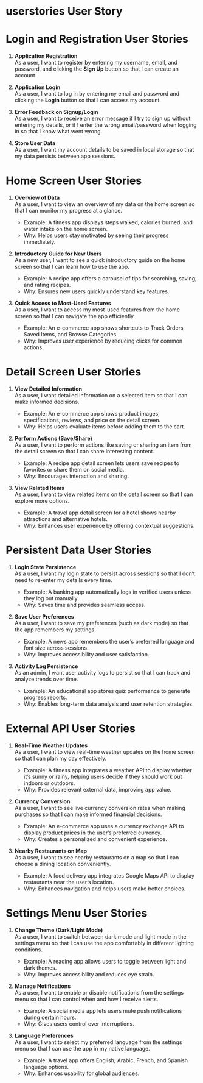 # userstories User Story
# Login and Registration User Stories

1. **Application Registration**  
   As a user, I want to register by entering my username, email, and password, and clicking the **Sign Up** button so that I can create an account.

2. **Application Login**  
   As a user, I want to log in by entering my email and password and clicking the **Login** button so that I can access my account.

3. **Error Feedback on Signup/Login**  
   As a user, I want to receive an error message if I try to sign up without entering my details, or if I enter the wrong email/password when logging in so that I know what went wrong.

4. **Store User Data**  
   As a user, I want my account details to be saved in local storage so that my data persists between app sessions.

# Home Screen User Stories

1. **Overview of Data**  
   As a user, I want to view an overview of my data on the home screen so that I can monitor my progress at a glance.  
   - Example: A fitness app displays steps walked, calories burned, and water intake on the home screen.  
   - Why: Helps users stay motivated by seeing their progress immediately.  

2. **Introductory Guide for New Users**  
   As a new user, I want to see a quick introductory guide on the home screen so that I can learn how to use the app.  
   - Example: A recipe app offers a carousel of tips for searching, saving, and rating recipes.  
   - Why: Ensures new users quickly understand key features.  

3. **Quick Access to Most-Used Features**  
   As a user, I want to access my most-used features from the home screen so that I can navigate the app efficiently.  
   - Example: An e-commerce app shows shortcuts to Track Orders, Saved Items, and Browse Categories.  
   - Why: Improves user experience by reducing clicks for common actions.  
# Detail Screen User Stories

1. **View Detailed Information**  
   As a user, I want detailed information on a selected item so that I can make informed decisions.  
   - Example: An e-commerce app shows product images, specifications, reviews, and price on the detail screen.  
   - Why: Helps users evaluate items before adding them to the cart.  

2. **Perform Actions (Save/Share)**  
   As a user, I want to perform actions like saving or sharing an item from the detail screen so that I can share interesting content.  
   - Example: A recipe app detail screen lets users save recipes to favorites or share them on social media.  
   - Why: Encourages interaction and sharing.  

3. **View Related Items**  
   As a user, I want to view related items on the detail screen so that I can explore more options.  
   - Example: A travel app detail screen for a hotel shows nearby attractions and alternative hotels.  
   - Why: Enhances user experience by offering contextual suggestions.  
# Persistent Data User Stories

1. **Login State Persistence**  
   As a user, I want my login state to persist across sessions so that I don’t need to re-enter my details every time.  
   - Example: A banking app automatically logs in verified users unless they log out manually.  
   - Why: Saves time and provides seamless access.  

2. **Save User Preferences**  
   As a user, I want to save my preferences (such as dark mode) so that the app remembers my settings.  
   - Example: A news app remembers the user’s preferred language and font size across sessions.  
   - Why: Improves accessibility and user satisfaction.  

3. **Activity Log Persistence**  
   As an admin, I want user activity logs to persist so that I can track and analyze trends over time.  
   - Example: An educational app stores quiz performance to generate progress reports.  
   - Why: Enables long-term data analysis and user retention strategies.  
# External API User Stories

1. **Real-Time Weather Updates**  
   As a user, I want to view real-time weather updates on the home screen so that I can plan my day effectively.  
   - Example: A fitness app integrates a weather API to display whether it’s sunny or rainy, helping users decide if they should work out indoors or outdoors.  
   - Why: Provides relevant external data, improving app value.  

2. **Currency Conversion**  
   As a user, I want to see live currency conversion rates when making purchases so that I can make informed financial decisions.  
   - Example: An e-commerce app uses a currency exchange API to display product prices in the user’s preferred currency.  
   - Why: Creates a personalized and convenient experience.  

3. **Nearby Restaurants on Map**  
   As a user, I want to see nearby restaurants on a map so that I can choose a dining location conveniently.  
   - Example: A food delivery app integrates Google Maps API to display restaurants near the user’s location.  
   - Why: Enhances navigation and helps users make better choices.  
# Settings Menu User Stories

1. **Change Theme (Dark/Light Mode)**  
   As a user, I want to switch between dark mode and light mode in the settings menu so that I can use the app comfortably in different lighting conditions.  
   - Example: A reading app allows users to toggle between light and dark themes.  
   - Why: Improves accessibility and reduces eye strain.  

2. **Manage Notifications**  
   As a user, I want to enable or disable notifications from the settings menu so that I can control when and how I receive alerts.  
   - Example: A social media app lets users mute push notifications during certain hours.  
   - Why: Gives users control over interruptions.  

3. **Language Preferences**  
   As a user, I want to select my preferred language from the settings menu so that I can use the app in my native language.  
   - Example: A travel app offers English, Arabic, French, and Spanish language options.  
   - Why: Enhances usability for global audiences.  
